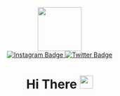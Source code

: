 <div id="header" align="center">
  <img src="https://media.giphy.com/media/M9gbBd9nbDrOTu1Mqx/giphy.gif" width="100"/>
</div>

<div id="badges" align="center">
  <!-- <img src="https://img.shields.io/badge/LinkedIn-blue?style=for-the-badge&logo=linkedin&logoColor=white" alt="LinkedIn Badge"/> -->
  <a href=https://www.instagram.com/jordi_farrera />
    <img src="https://img.shields.io/badge/Instagram-red?&logo=instagram&logoColor=white" alt="Instagram Badge"/>
  </a>
  <a href=https://twitter.com/jordifp90 />
    <img src="https://img.shields.io/badge/Twitter-blue?&logo=twitter&logoColor=white" alt="Twitter Badge"/>
  </a>
  
  <h1>
  Hi There
  <img src="https://media.giphy.com/media/hvRJCLFzcasrR4ia7z/giphy.gif" width="30px"/>
</h1>
</div>

<!--
**JFarrera/JFarrera** is a ✨ _special_ ✨ repository because its `README.md` (this file) appears on your GitHub profile.

Here are some ideas to get you started:

- 🔭 I’m currently working on ...
- 🌱 I’m currently learning ...
- 👯 I’m looking to collaborate on ...
- 🤔 I’m looking for help with ...
- 💬 Ask me about ...
- 📫 How to reach me: ...
- 😄 Pronouns: ...
- ⚡ Fun fact: ...
-->
